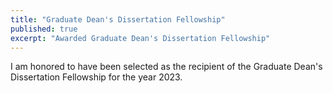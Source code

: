 ```yaml
---
title: "Graduate Dean's Dissertation Fellowship"
published: true
excerpt: "Awarded Graduate Dean's Dissertation Fellowship"
---
```


I am honored to have been selected as the recipient of the Graduate Dean's Dissertation Fellowship for the year 2023.
